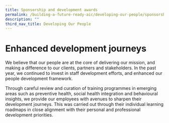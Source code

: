 ```yaml
---
title: Sponsorship and development awards
permalink: /building-a-future-ready-aic/developing-our-people/sponsorship-and-development-awards/
description: ""
third_nav_title: Developing Our People
---
```

# Enhanced development journeys

We believe that our people are at the core of delivering our mission, and making a difference to our clients, partners and stakeholders. In the past year, we continued to invest in staff development efforts, and enhanced our people development framework.  
  
Through careful review and curation of training programmes in emerging areas such as preventive health, social health integration and behavioural insights, we provide our employees with avenues to sharpen their development journeys. This was carried out through their individual learning roadmaps in close alignment with their personal and professional development priorities.